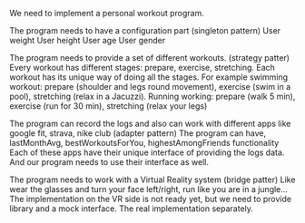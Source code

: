 We need to implement a personal workout program.

The program needs to have a configuration part (singleton pattern)
User weight
User height
User age
User gender

The program needs to provide a set of different workouts. (strategy patter)
Every workout has different stages: prepare, exercise, stretching.
Each workout has its unique way of doing all the stages. For example swimming workout: prepare (shoulder and legs round movement), exercise (swim in a pool), stretching (relax in a Jacuzzi). Running working: prepare (walk 5 min), exercise (run for 30 min), stretching (relax your legs)

The program can record the logs and also can work with different apps like google fit, strava, nike club (adapter pattern)
The program can have, lastMonthAvg, bestWorkoutsForYou, highestAmongFriends functionality
Each of these apps have their unique interface of providing the logs data. And our program needs to use their interface as well.

The program needs to work with a Virtual Reality system (bridge patter)
Like wear the glasses and turn your face left/right, run like you are in a jungle...
The implementation on the VR side is not ready yet, but we need to provide library and a mock interface. The real implementation separately.